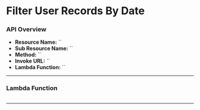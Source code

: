 # Filter User Records By Date

### API Overview
- **Resource Name:** ``
- **Sub Resource Name:** ``
- **Method:** ``
- **Invoke URL:** ``
- **Lambda Function:** ``

---


### Lambda Function
```python


```

---

